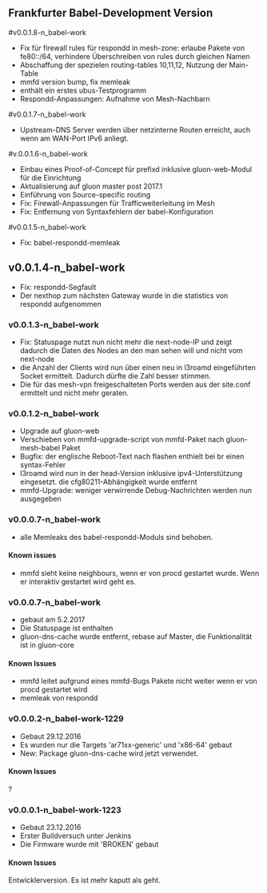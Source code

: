 ## Frankfurter Babel-Development Version 

#v0.0.1.8-n_babel-work
- Fix für firewall rules für respondd in mesh-zone: erlaube Pakete von
  fe80::/64, verhindere Überschreiben von rules durch gleichen Namen
- Abschaffung der spezielen routing-tables 10,11,12, Nutzung der Main-Table
- mmfd version bump, fix memleak
- enthält ein erstes ubus-Testprogramm
- Respondd-Anpassungen: Aufnahme von Mesh-Nachbarn

#v0.0.1.7-n_babel-work
- Upstream-DNS Server werden über netzinterne Routen erreicht, auch wenn am
  WAN-Port IPv6 anliegt.

#v.0.0.1.6-n_babel-work
- Einbau eines Proof-of-Concept für prefixd inklusive gluon-web-Modul für die
  Einrichtung
- Aktualisierung auf gluon master post 2017.1
- Einführung von Source-specific routing
- Fix: Firewall-Anpassungen für Trafficweiterleitung im Mesh
- Fix: Entfernung von Syntaxfehlern der babel-Konfiguration

#v0.0.1.5-n_babel-work
- Fix: babel-respondd-memleak

## v0.0.1.4-n_babel-work
- Fix: respondd-Segfault
- Der nexthop zum nächsten Gateway wurde in die statistics von respondd
  aufgenommen

### v0.0.1.3-n_babel-work
- Fix: Statuspage nutzt nun nicht mehr die next-node-IP und zeigt dadurch die
  Daten des Nodes an den man  sehen will und nicht vom next-node
- die Anzahl der Clients wird nun über einen neu in l3roamd eingeführten Socket
  ermittelt. Dadurch dürfte die Zahl besser stimmen.
- Die für das mesh-vpn freigeschalteten Ports werden aus der site.conf
  ermittelt und nicht mehr geraten.

### v0.0.1.2-n_babel-work
- Upgrade auf gluon-web
- Verschieben von mmfd-upgrade-script von mmfd-Paket nach gluon-mesh-babel
  Paket
- Bugfix: der englische Reboot-Text nach flashen enthielt bei br einen syntax-Fehler
- l3roamd wird nun in der head-Version inklusive ipv4-Unterstützung eingesetzt.
  die cfg80211-Abhängigkeit wurde entfernt
- mmfd-Upgrade: weniger verwirrende Debug-Nachrichten werden nun ausgegeben

### v0.0.0.7-n_babel-work
- alle Memleaks des babel-respondd-Moduls sind behoben.

#### Known issues
- mmfd sieht keine neighbours, wenn er von procd gestartet wurde. Wenn er
  interaktiv gestartet wird geht es.

### v0.0.0.7-n_babel-work
- gebaut am 5.2.2017
- Die Statuspage ist enthalten
- gluon-dns-cache wurde entfernt, rebase auf Master, die Funktionalität ist in
  gluon-core

#### Known Issues
- mmfd leitet aufgrund eines mmfd-Bugs Pakete nicht weiter wenn er von procd
  gestartet wird
- memleak von respondd

### v0.0.0.2-n_babel-work-1229
- Gebaut 29.12.2016
- Es wurden nur die Targets 'ar71xx-generic' und 'x86-64' gebaut
- New: Package gluon-dns-cache wird jetzt verwendet.


#### Known Issues
?

### v0.0.0.1-n_babel-work-1223
- Gebaut 23.12.2016
- Erster Buildversuch unter Jenkins
- Die Firmware wurde mit 'BROKEN' gebaut

#### Known Issues
Entwicklerversion. Es ist mehr kaputt als geht.

